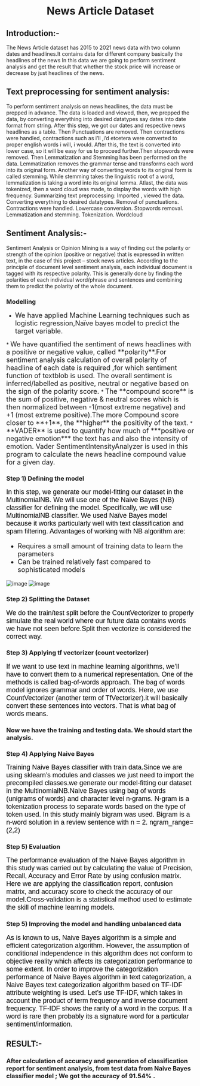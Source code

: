<h1 align="center"> News Article Dataset</h1>

## Introduction:-
The News Article dataset has 2015 to 2021 news data with two column dates and headlines.It contains data for different company basically the headlines of the news
In this data we are going to perform sentiment analysis and get the result that whether the stock price will increase or decrease by just headlines of the news. 

## Text preprocessing for sentiment analysis:

To perform sentiment analysis on news headlines, the data must be prepped in advance. The data is loaded and viewed, then, we prepped the data, by converting everything into desired datatypes say dates into date format from string. After this step, we got our dates and respective news headlines as a table. Then Punctuations are removed.
Then contractions were handled, contractions such as i’ll ,i’d etcetera were converted to proper english words i will, i would. 
After this, the text is converted into lower case, so it will be easy for us to proceed further.Then stopwords were removed. Then Lemmatization and Stemming has been performed on the data. Lemmatization removes the grammar tense and transforms each word into its original form. Another way of converting words to its original form is called stemming. While stemming takes the linguistic root of a word, lemmatization is taking a word into its original lemma.
Atlast, the data was tokenized, then a word cloud was made, to display the words with high frequency. 
Summarizing text preprocessing:
Imported , viewed the data.
Converting everything to desired datatypes.
Removal of punctuations.
Contractions were handled.
Lowercase conversion.
Stopwords removal.
Lemmatization and stemming.
Tokenization.
Wordcloud

## Sentiment Analysis:-
Sentiment Analysis or Opinion Mining is a way of finding out the polarity or strength of the opinion (positive or negative) that is expressed in written text, in the case of this project – stock news articles. According to the principle of document level sentiment analysis, each individual document is tagged with its respective polarity. This is generally done by finding the polarities of each individual word/phrase and sentences and combining them to predict the polarity of the whole document. 



### Modelling

* <font size="4.5">We have applied  Machine Learning techniques such as logistic regression,Naïve bayes model to predict the target variable.
 </font>
* <font size="4.5">We have quantified the sentiment  of news headlines with a positive or negative value, called **polarity**.For sentiment analysis  calculation of overall polarity of headline of each date  is required ,for which sentiment function of textblob  is used.  The overall sentiment is inferred/labelled as positive, neutral or negative based on the sign of the polarity score. 
 </font>
* <font size="4.5">The **compound score** is the sum of positive, negative & neutral scores which is then normalized between -1(most extreme negative) and +1 (most extreme positive).The more Compound score closer to **+1**, the **higher** the positivity of the text. 
 </font>
* <font size="4.5">**VADER** is used to quantify how much of ***positive or negative emotion*** the text has and also the intensity of emotion. Vader SentimentIntensityAnalyzer is used in this program to calculate the news headline compound value for a given day.  
 </font>
 

 ### <p> Step 1) Defining the model</p>

<font size="4.5"><span style="color:Black;font-family: Arial">In this step, we generate our model-fitting our dataset in the MultinomialNB.
We will use one of the Naive Bayes (NB) classifier for defining the model. Specifically, we will use 
MultinomialNB classifier. 
We used Naïve Bayes model because it works particularly well with text classification and spam filtering. Advantages of working with NB algorithm are:
    
*	Requires a small amount of training data to learn the parameters
*	Can be trained relatively fast compared to sophisticated models

</span></font>

![image](https://user-images.githubusercontent.com/45910682/128031147-fdddbba5-6401-453f-a655-3cff0fca763e.png)
![image](https://user-images.githubusercontent.com/45910682/128031176-44c3caee-81d9-4a7e-9c79-d8c010967355.png)



### <p> Step 2) Splitting the Dataset</p>

<font size="4.5"><span style="color:Black;font-family: Arial">We do the train/test split before the CountVectorizer to properly simulate the real world where our future data contains words we have not seen before.Split then vectorize is considered the correct way.

</span></font>  

### <p> Step 3) Applying tf vectorizer (count vectorizer)</p>

<font size="4.5"><span style="color:Black;font-family: Arial">If we want to use text in machine learning algorithms, we’ll have to convert them to a numerical representation.   One of the methods is called bag-of-words approach. The bag of words model ignores grammar and order of words. 
Here, we use CountVectorizer (another term of TfVectorizer).it will basically convert these sentences into vectors. That is what bag of words means.
</span></font>

### Now we have the training and testing data. We should start the analysis. 


### <p> Step 4) Applying Naive Bayes</p>

<font size="4.5"><span style="color:Black;font-family: Arial">Training Naive Bayes classifier with train data.Since we are using sklearn’s modules and classes we just need to import the precompiled classes.we generate our model-fitting our dataset in the MultinomialNB.Naive Bayes using bag of words (unigrams of words) and character level n-grams. N-gram  is  a  tokenization  process  to  separate  words  based on the type of token used. In this study mainly bigram was used. Bigram  is  a  n-word  solution  in  a  review  sentence  with  n  =  2. ngram_range=(2,2)
</span></font>

### <p> Step 5) Evaluation</p>

<font size="4.5"><span style="color:Black;font-family: Arial">The performance evaluation of the Naive Bayes algorithm in this study was carried out by calculating the value of Precision, Recall, Accuracy and Error Rate by using confusion matrix. Here we are applying the classification report, confusion matrix, and accuracy score to check the accuracy of our model.Cross-validation is a statistical method used to estimate the skill of machine learning models.
</span></font>

### <p> Step 5)  Improving the model and handling unbalanced data</p>

<font size="4.5"><span style="color:Black;font-family: Arial">As is known to us, Naive Bayes algorithm is a simple and efficient categorization algorithm. However, the assumption of conditional independence in this algorithm does not conform to objective reality which affects its categorization performance to some extent. In order to improve the categorization performance of Naive Bayes algorithm in text categorization, a Naive Bayes text categorization algorithm based on TF-IDF attribute weighting  is used. Let’s use TF-IDF, which takes in account the product of term frequency and inverse document frequency. TF-IDF shows the rarity of a word in the corpus. If a word is rare then probably its a signature word for a particular sentiment/information.

</span></font> 


## RESULT:- 

### After calculation of accuracy and generation of classification report for sentiment analysis, from test data from  Naive Bayes classifier model ; We got the accuracy of 91.54% .


